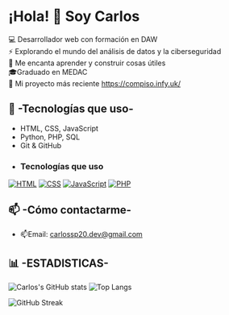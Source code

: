 # ¡Hola! 👋 Soy Carlos

💻 Desarrollador web con formación en DAW  
⚡ Explorando el mundo del análisis de datos y la ciberseguridad  
🚀 Me encanta aprender y construir cosas útiles
<br>
🎓Graduado en MEDAC
<br>
🌱 Mi proyecto más reciente https://compiso.infy.uk/

## 🔧 -Tecnologías que uso-
- HTML, CSS,  JavaScript
- Python, PHP, SQL
- Git & GitHub
- ### Tecnologías que uso

[![HTML](https://img.shields.io/badge/HTML-E34F26?style=for-the-badge&logo=html5&logoColor=white)](#)
[![CSS](https://img.shields.io/badge/CSS-1572B6?style=for-the-badge&logo=css3&logoColor=white)](#)
[![JavaScript](https://img.shields.io/badge/JavaScript-F7DF1E?style=for-the-badge&logo=javascript&logoColor=black)](#)
[![PHP](https://img.shields.io/badge/PHP-777BB4?style=for-the-badge&logo=php&logoColor=white)](#)


## 📫 -Cómo contactarme-
- 📫Email: carlossp20.dev@gmail.com

## 📊 -ESTADISTICAS-

![Carlos's GitHub stats](https://github-readme-stats.vercel.app/api?username=csp20&show_icons=true&theme=radical) ![Top Langs](https://github-readme-stats.vercel.app/api/top-langs/?username=csp20&layout=compact&theme=radical)

![GitHub Streak](https://streak-stats.demolab.com?user=TU_USUARIO&theme=radical)

